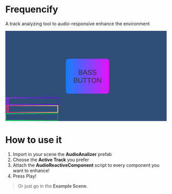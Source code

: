 # Frequencify
A track analyzing tool to audio-responsive enhance the environment 

![BassButton](Images/BassButton.gif)

# How to use it

1. Import in your scene the **AudioAnalizer** prefab
2. Choose the **Active Track** you prefer
3. Attach the **AudioReactiveComponent** script to every component you want to enhance!
4. Press Play!

> Or just go in the **Example Scene**. 
